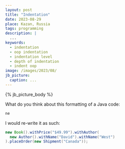 ```yaml
---
layout: post
title: "Indentation"
date: 2023-08-29
place: Kazan, Russia
tags: programming
description: |
  ...
keywords:
  - indentation
  - oop indentation
  - indentation level
  - depth of indentation
  - indent oop
image: /images/2023/08/
jb_picture:
  caption: ...
---
```




<!--more-->

{% jb_picture_body %}

What do you think about this formatting of a Java code:

```java
ne
```

I would re-write it as such:

```java
new Book().withPrice("$49.99").withAuthor(
  new Author().withName("David").withName("West")
).placeOrder(new Shipment("Canada"));
```



